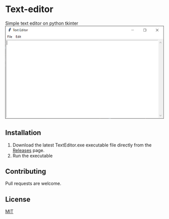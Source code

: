 # Text-editor

Simple text editor on python tkinter
![](screenshot.png)

## Installation

1. Download the latest TextEditor.exe executable file directly from the [Releases](https://github.com/Vasya-556/Text-editor/releases/tag/v1.0.0) page.
2. Run the executable

## Contributing

Pull requests are welcome.

## License

[MIT](LICENSE)
